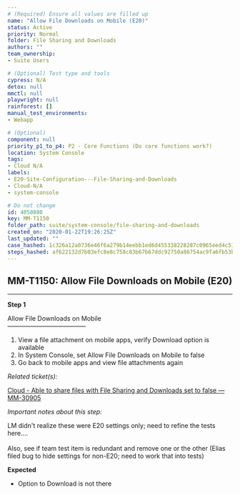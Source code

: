 ```yaml
---
# (Required) Ensure all values are filled up
name: "Allow File Downloads on Mobile (E20)"
status: Active
priority: Normal
folder: File Sharing and Downloads
authors: ""
team_ownership: 
- Suite Users

# (Optional) Test type and tools
cypress: N/A
detox: null
mmctl: null
playwright: null
rainforest: []
manual_test_environments: 
- Webapp

# (Optional)
component: null
priority_p1_to_p4: P2 - Core Functions (Do core functions work?)
location: System Console
tags: 
- Cloud N/A
labels: 
- E20-Site-Configuration---File-Sharing-and-Downloads
- Cloud-N/A
- system-console

# Do not change
id: 4058880
key: MM-T1150
folder_path: suite/system-console/file-sharing-and-downloads
created_on: "2020-01-22T19:26:25Z"
last_updated: ""
case_hashed: 1c326a12a0736e46f6a279b14eebb1ed6d455338228287c0965eed4c51a822e2bfc200c938b86a38a6d36cdffb7315fb
steps_hashed: af622132d7b03efc8e8c758c83b67b67ddc92750a86754ac9fa6fb53b73fd1a2da2dc310301612e0cb6c1aaafdff62aa
---
```


## MM-T1150: Allow File Downloads on Mobile (E20)

---

**Step 1**

Allow File Downloads on Mobile\
–––––––––––––––––––––––––

1. View a file attachment on mobile apps, verify Download option is available
2. In System Console, set Allow File Downloads on Mobile to false
3. Go back to mobile apps and view file attachments again

_Related ticket(s):_

[Cloud - Able to share files with File Sharing and Downloads set to false — MM-30905](https://mattermost.atlassian.net/browse/MM-30905)

_Important notes about this step:_

LM didn't realize these were E20 settings only; need to refine the tests here....\
\
Also, see if team test item is redundant and remove one or the other (Elias filed bug to hide settings for non-E20; need to work that into tests)

**Expected**

- Option to Download is not there
